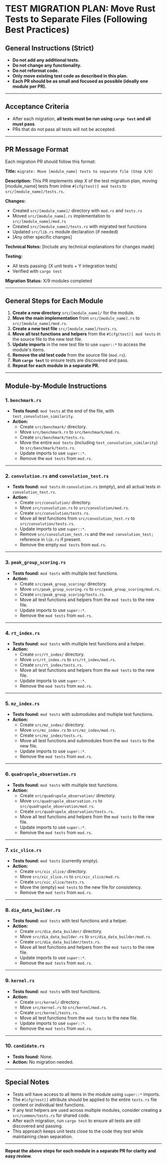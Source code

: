 # TEST MIGRATION PLAN: Move Rust Tests to Separate Files (Following Best Practices)

## General Instructions (Strict)

- **Do not add any additional tests.**
- **Do not change any functionality.**
- **Do not reformat code.**
- **Only move existing test code as described in this plan.**
- **Each PR should be as small and focused as possible (ideally one module per PR).**

---

## Acceptance Criteria

- After each migration, **all tests must be run using `cargo test` and all must pass**.
- PRs that do not pass all tests will not be accepted.

---

## PR Message Format

Each migration PR should follow this format:

**Title:** `migrate: Move [module_name] tests to separate file (Step X/9)`

**Description:**
This PR implements step X of the test migration plan, moving [module_name] tests from inline `#[cfg(test)] mod tests` to `src/[module_name]/tests.rs`.

**Changes:**
- Created `src/[module_name]/` directory with `mod.rs` and `tests.rs`
- Moved `src/[module_name].rs` implementation to `src/[module_name]/mod.rs`
- Created `src/[module_name]/tests.rs` with migrated test functions
- Updated `src/lib.rs` module declaration (if needed)
- [Any other specific changes]

**Technical Notes:**
[Include any technical explanations for changes made]

**Testing:**
- All tests passing: [X unit tests + Y integration tests]
- Verified with `cargo test`

**Migration Status:** X/9 modules completed

---

## General Steps for Each Module

1. **Create a new directory** `src/[module_name]/` for the module.
2. **Move the main implementation** from `src/[module_name].rs` to `src/[module_name]/mod.rs`.
3. **Create a new test file** `src/[module_name]/tests.rs`.
4. **Move all test functions and helpers** from the `#[cfg(test)] mod tests` in the source file to the new test file.
5. **Update imports** in the new test file to use `super::*` to access the module's items.
6. **Remove the old test code** from the source file (`mod.rs`).
7. **Run `cargo test`** to ensure tests are discovered and pass.
8. **Repeat for each module in a separate PR.**

---

## Module-by-Module Instructions

### 1. `benchmark.rs`

- **Tests found:** `mod tests` at the end of the file, with `test_convolution_similarity`.
- **Action:**
  - Create `src/benchmark/` directory.
  - Move `src/benchmark.rs` to `src/benchmark/mod.rs`.
  - Create `src/benchmark/tests.rs`.
  - Move the entire `mod tests` (including `test_convolution_similarity`) to `src/benchmark/tests.rs`.
  - Update imports to use `super::*`.
  - Remove the `mod tests` from `mod.rs`.

---

### 2. `convolution.rs` and `convolution_test.rs`

- **Tests found:** `mod tests` in `convolution.rs` (empty), and all actual tests in `convolution_test.rs`.
- **Action:**
  - Create `src/convolution/` directory.
  - Move `src/convolution.rs` to `src/convolution/mod.rs`.
  - Create `src/convolution/tests.rs`.
  - Move all test functions from `src/convolution_test.rs` to `src/convolution/tests.rs`.
  - Update imports to use `super::*`.
  - Remove `src/convolution_test.rs` and the `mod convolution_test;` reference in `lib.rs` if present.
  - Remove the empty `mod tests` from `mod.rs`.

---

### 3. `peak_group_scoring.rs`

- **Tests found:** `mod tests` with multiple test functions.
- **Action:**
  - Create `src/peak_group_scoring/` directory.
  - Move `src/peak_group_scoring.rs` to `src/peak_group_scoring/mod.rs`.
  - Create `src/peak_group_scoring/tests.rs`.
  - Move all test functions and helpers from the `mod tests` to the new file.
  - Update imports to use `super::*`.
  - Remove the `mod tests` from `mod.rs`.

---

### 4. `rt_index.rs`

- **Tests found:** `mod tests` with multiple test functions and a helper.
- **Action:**
  - Create `src/rt_index/` directory.
  - Move `src/rt_index.rs` to `src/rt_index/mod.rs`.
  - Create `src/rt_index/tests.rs`.
  - Move all test functions and helpers from the `mod tests` to the new file.
  - Update imports to use `super::*`.
  - Remove the `mod tests` from `mod.rs`.

---

### 5. `mz_index.rs`

- **Tests found:** `mod tests` with submodules and multiple test functions.
- **Action:**
  - Create `src/mz_index/` directory.
  - Move `src/mz_index.rs` to `src/mz_index/mod.rs`.
  - Create `src/mz_index/tests.rs`.
  - Move all test functions and submodules from the `mod tests` to the new file.
  - Update imports to use `super::*`.
  - Remove the `mod tests` from `mod.rs`.

---

### 6. `quadrupole_observation.rs`

- **Tests found:** `mod tests` with multiple test functions.
- **Action:**
  - Create `src/quadrupole_observation/` directory.
  - Move `src/quadrupole_observation.rs` to `src/quadrupole_observation/mod.rs`.
  - Create `src/quadrupole_observation/tests.rs`.
  - Move all test functions and helpers from the `mod tests` to the new file.
  - Update imports to use `super::*`.
  - Remove the `mod tests` from `mod.rs`.

---

### 7. `xic_slice.rs`

- **Tests found:** `mod tests` (currently empty).
- **Action:**
  - Create `src/xic_slice/` directory.
  - Move `src/xic_slice.rs` to `src/xic_slice/mod.rs`.
  - Create `src/xic_slice/tests.rs`.
  - Move the (empty) `mod tests` to the new file for consistency.
  - Remove the `mod tests` from `mod.rs`.

---

### 8. `dia_data_builder.rs`

- **Tests found:** `mod tests` with test functions and a helper.
- **Action:**
  - Create `src/dia_data_builder/` directory.
  - Move `src/dia_data_builder.rs` to `src/dia_data_builder/mod.rs`.
  - Create `src/dia_data_builder/tests.rs`.
  - Move all test functions and helpers from the `mod tests` to the new file.
  - Update imports to use `super::*`.
  - Remove the `mod tests` from `mod.rs`.

---

### 9. `kernel.rs`

- **Tests found:** `mod tests` with test functions.
- **Action:**
  - Create `src/kernel/` directory.
  - Move `src/kernel.rs` to `src/kernel/mod.rs`.
  - Create `src/kernel/tests.rs`.
  - Move all test functions from the `mod tests` to the new file.
  - Update imports to use `super::*`.
  - Remove the `mod tests` from `mod.rs`.

---

### 10. `candidate.rs`

- **Tests found:** None.
- **Action:** No migration needed.

---

## Special Notes

- Tests will have access to all items in the module using `super::*` imports.
- The `#[cfg(test)]` attribute should be applied to the entire `tests.rs` file content or individual test functions.
- If any test helpers are used across multiple modules, consider creating a `src/common/tests.rs` for shared code.
- After each migration, run `cargo test` to ensure all tests are still discovered and passing.
- This approach keeps unit tests close to the code they test while maintaining clean separation.

---

**Repeat the above steps for each module in a separate PR for clarity and easy review.**